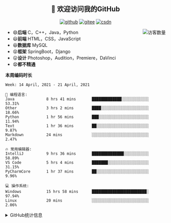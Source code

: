 <h2 align="center">👋 欢迎访问我的GitHub</h2>
<p align="center">
  <a href="https://github.com/eternidad33"><img src="https://img.shields.io/badge/GitHub-ff79c6" alt="github"></a>
  <a href="https://gitee.com/eternidad33"><img src="https://img.shields.io/badge/Gitee-fe7300" alt="gitee"></a>
  <a href="https://blog.csdn.net/qq_42907802"><img src="https://img.shields.io/badge/CSDN-cf000e" alt="csdn"></a>
</p>

<img align='right' src="https://profile-counter.glitch.me/eternidad33/count.svg" alt="访客数量"/>

- 😄**后端** C，C++，Java，Python
- 😃**前端** HTML，CSS，JavaScript
- 😆**数据库** MySQL
- 😝**框架** SpringBoot，Django
- 😛**设计** Photoshop，Audition，Premiere，DaVinci
- 😧**都不精通**

**本周编码时长**

<!--START_SECTION:waka-->
```text
Week: 14 April, 2021 - 21 April, 2021

💬 编程语言: 
Java              8 hrs 41 mins       █████████████░░░░░░░░░░░░   53.31% 
Other             3 hrs 2 mins        ████░░░░░░░░░░░░░░░░░░░░░   18.66% 
Python            1 hr 56 mins        ███░░░░░░░░░░░░░░░░░░░░░░   11.94% 
Text              1 hr 36 mins        ██░░░░░░░░░░░░░░░░░░░░░░░   9.87% 
Markdown          24 mins             ░░░░░░░░░░░░░░░░░░░░░░░░░   2.47%

🔥 常用编辑器: 
IntelliJ          9 hrs 36 mins       ██████████████░░░░░░░░░░░   58.89% 
VS Code           5 hrs 4 mins        ███████░░░░░░░░░░░░░░░░░░   31.15% 
PyCharmCore       1 hr 37 mins        ██░░░░░░░░░░░░░░░░░░░░░░░   9.96%

💻 操作系统: 
Windows           15 hrs 58 mins      ████████████████████████░   97.94% 
Linux             20 mins             ░░░░░░░░░░░░░░░░░░░░░░░░░   2.06%

```


<!--END_SECTION:waka-->




<details>
<summary>GitHub统计信息</summary>

<br/>

> 动态太少，不好意思展示
> 
> 下面的GitHub统计信息是来自于[github-readme-stats](https://github.com/anuraghazra/github-readme-stats)项目，里边有[中文文档](https://github.com/anuraghazra/github-readme-stats/blob/master/readme_cn.md)

<a href="https://github.com/eternidad33/eternidad33">
  <img align="center" src="https://github-readme-stats.anuraghazra1.vercel.app/api?username=eternidad33&show_icons=true" />
</a>
<br/>

---

*近期更新的仓库*

<a href="https://github.com/eternidad33/eternidad33">
  <img align="center" src="https://github-readme-stats.anuraghazra1.vercel.app/api/pin/?username=eternidad33&repo=eternidad33" />
</a>    
<a href="https://gitee.com/eternidad33/leetcode">
  <img align="center" src="https://github-readme-stats.anuraghazra1.vercel.app/api/pin/?username=eternidad33&repo=leetcode" />
</a>

<br/>

<br/>

[![eternidad33's contribution graph as a Game of Life](https://github4life.herokuapp.com/eternidad33.gif)](https://github4life.herokuapp.com/eternidad33)

</details>


